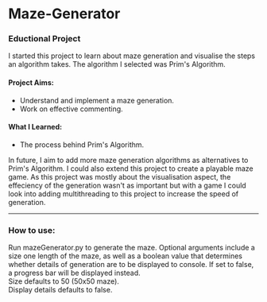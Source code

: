 # Maze-Generator

### Eductional Project  
I started this project to learn about maze generation and visualise the steps an algorithm takes. The algorithm I selected was Prim's Algorithm.

#### Project Aims:
- Understand and implement a maze generation.
- Work on effective commenting.

#### What I Learned:
- The process behind Prim's Algorithm.

In future, I aim to add more maze generation algorithms as alternatives to Prim's Algorithm. I could also extend this project to create a playable maze game. As this project was mostly about the visualisation aspect, the effeciency of the generation wasn't as important but with a game I could look into adding multithreading to this project to increase the speed of generation. 

-------------------------------------------------------

### How to use:

Run mazeGenerator.py to generate the maze. Optional arguments include a size one length of the maze, as well as a boolean value that determines whether details of generation are to be displayed to console. If set to false, a progress bar will be displayed instead.  
Size defaults to 50 (50x50 maze).  
Display details defaults to false.
